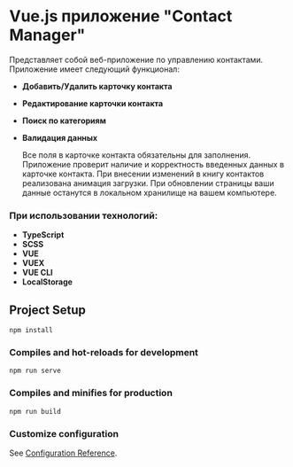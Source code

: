 # Vue.js приложение "Contact Manager"
Представляет собой веб-приложение по управлению контактами.
Приложение имеет следующий функционал:
- **Добавить/Удалить карточку контакта**
- **Редактирование карточки контакта**
- **Поиск по категориям**
- **Валидация данных**

  Все поля в карточке контакта обязательны для заполнения. Приложение проверит наличие и корректность введенных данных в карточке контакта.
  При внесении изменений в книгу контактов реализована анимация загрузки.
  При обновлении страницы ваши данные останутся в локальном хранилище на вашем компьютере.

### При использовании технологий:
+ **TypeScript**
+ **SCSS**
+ **VUE**
+ **VUEX**
+ **VUE CLI**
+ **LocalStorage**



## Project Setup

```
npm install
```

### Compiles and hot-reloads for development

```
npm run serve
```

### Compiles and minifies for production

```
npm run build
```

### Customize configuration

See [Configuration Reference](https://cli.vuejs.org/config/).

